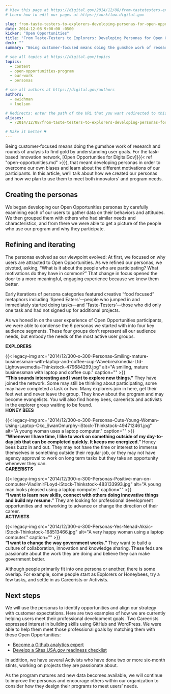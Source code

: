 ```yaml
---
# View this page at https://digital.gov/2014/12/08/from-tastetesters-explorers-developing-personas-for
# Learn how to edit our pages at https://workflow.digital.gov

slug: from-taste-testers-to-explorers-developing-personas-for-open-opportunities
date: 2014-12-08 9:00:00 -0500
kicker: "Open Opportunities"
title: "From Taste-Testers to Explorers: Developing Personas for Open Opportunities"
deck: ""
summary: "Being customer-focused means doing the gumshoe work of research and rounds of analysis to find gold by understanding user goals. For the task-based innovation network, Open Opportunities for DigitalGov, that meant developing personas in order to overcome our own biases and learn about the different motivations of our participants. In this article, we’ll talk about"

# see all topics at https://digital.gov/topics
topics:
  - content
  - open-opportunities-program
  - our-work
  - personas

# see all authors at https://digital.gov/authors
authors:
  - awichman
  - lnelson

# Redirects: enter the path of the URL that you want redirected to this page
aliases:
  - /2014/12/08/from-taste-testers-to-explorers-developing-personas-for-open-opportunities.md

# Make it better ♥
---
```


Being customer-focused means doing the gumshoe work of research and rounds of analysis to find gold by understanding user goals. For the task-based innovation network, [Open Opportunities for DigitalGov]({{< ref "open-opportunities.md" >}}), that meant developing personas in order to overcome our own biases and learn about the different motivations of our participants. In this article, we&#8217;ll talk about how we created our personas and how we plan to use them to meet both innovators&#8217; and program needs.

## Creating the personas

We began developing our Open Opportunities personas by carefully examining each of our users to gather data on their behaviors and attitudes. We then grouped them with others who had similar needs and characteristics, and from there we were able to get a picture of the people who use our program and why they participate.

## Refining and iterating

The personas evolved as our viewpoint evolved: At first, we focused on why users are attracted to Open Opportunities. As we refined our personas, we pivoted, asking, “What is it about the people who are participating? What motivations do they have in common?” That change in focus opened the door to a more meaningful, engaging experience because we knew them better.

Early iterations of persona categories featured creative “food focused” metaphors including ‘Speed Eaters&#8217;—people who jumped in and immediately started doing tasks—and ‘Taste-Testers&#8217;—those who did only one task and had not signed up for additional projects.

As we honed in on the user experience of Open Opportunities participants, we were able to condense the 6 personas we started with into four key audience segments. These four groups don’t represent all our audience needs, but embody the needs of the most active user groups.

<div class="grid-row grid-gap">
  <div class="tablet:grid-col-4 first">
    <strong>EXPLORERS</strong></p> {{< legacy-img src="2014/12/300-x-300-Personas-Smiling-mature-businessman-with-laptop-and-coffee-cup-Wavebreakmedia-Ltd-Lightwavemedia-Thinkstock-479684299.jpg" alt="A smiling, mature businessman with laptop and coffee cup." caption="" >}}
  </div>

  <div class="tablet:grid-col-8 tablet:margin-top-5">
    <strong>&#8220;This sounds interesting and I want to explore new things.&#8221;</strong> They have joined the network. Some may still be thinking about participating, some may have completed a task or two. Many explorers join in here, get their feet wet and never leave the group. They know about the program and may become evangelists. You will also find honey bees, careerists and activists in the explorer group waiting to be found.
  </div>
</div>

<div class="grid-row grid-gap">
  <div class="tablet:grid-col-4 first">
    <strong>HONEY BEES</strong></p> {{< legacy-img src="2014/12/300-x-300-Personas-Cute-Young-Woman-Using-Laptop-Oko_SwanOmurphy-iStock-Thinkstock-494712461.jpg" alt="A young woman uses a laptop computer." caption="" >}}
  </div>

  <div class="tablet:grid-col-8 tablet:margin-top-5">
    <strong>&#8220;Whenever I have time, I like to work on something outside of my day-to-day job that can be completed quickly. It keeps me energized.&#8221;</strong> Honey bees buzz in and out. They may not have the time or interest to immerse themselves in something outside their regular job, or they may not have agency approval to work on long term tasks but they take an opportunity whenever they can.
  </div>
</div>

<div class="grid-row grid-gap">
  <div class="tablet:grid-col-4 first">
    <strong>CAREERISTS</strong></p> {{< legacy-img src="2014/12/300-x-300-Personas-Positive-man-on-computer-VladimirFLoyd-iStock-Thinkstock-483133993.jpg" alt="A young man looks pleased using a laptop computer." caption="" >}}
  </div>

  <div class="tablet:grid-col-8 tablet:margin-top-5">
    <strong>&#8220;I want to learn new skills, connect with others doing innovative things and build my resume.&#8221;</strong> They are looking for professional development opportunities and networking to advance or change the direction of their career.
  </div>
</div>

<div class="grid-row grid-gap">
  <div class="tablet:grid-col-4 first">
    <strong>ACTIVISTS</strong></p> {{< legacy-img src="2014/12/300-x-300-Personas-Yes-Nenad-Aksic-iStock-Thinkstock-168513466.jpg" alt="A very happy woman using a laptop computer." caption="" >}}
  </div>

  <div class="tablet:grid-col-8 tablet:margin-top-5">
    <strong>&#8220;I want to change the way government works.&#8221;</strong> They want to build a culture of collaboration, innovation and knowledge sharing. These feds are passionate about the work they are doing and believe they can make government better.
  </div>
</div>

Although people primarily fit into one persona or another, there is some overlap. For example, some people start as Explorers or Honeybees, try a few tasks, and settle in as Careerists or Activists.

## Next steps

We will use the personas to identify opportunities and align our strategy with customer expectations. Here are two examples of how we are currently helping users meet their professional development goals. Two Careerists expressed interest in building skills using GitHub and WordPress. We were able to help them meet those professional goals by matching them with these Open Opportunities:

  * [Become a Github analytics expert](http://gsablogs.gsa.gov/dsic/2014/06/30/become-a-github-analytics-expert/)
  * [Develop a Sites.USA.gov readiness checklist](http://gsablogs.gsa.gov/dsic/2014/04/24/develop-a-readiness-checklist-sites-usa-gov/)

In addition, we have several Activists who have done two or more six-month stints, working on projects they are passionate about.

As the program matures and new data becomes available, we will continue to improve the personas and encourage others within our organization to consider how they design their programs to meet users&#8217; needs.

